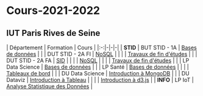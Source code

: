 # Cours-2021-2022

## IUT Paris Rives de Seine 

| Département | Formation | Cours |
|:-:|-|-|-|
| **STID** | BUT STID - 1A    | [Bases de données](stid-1a--bd) |
|          | DUT STID - 2A FI | [NoSQL](stid-2afi--nosql) |
|          |                  | [Travaux de fin d'études](stid-2afi--tfe) |
|          | DUT STID - 2A FA | [SID](stid-2afa--sid/) |
|          |                  | [NoSQL](stid-2afa--nosql) |
|          |                  | [Travaux de fin d'études](stid-2afa--tfe) |
|          | LP Data Science  | [Bases de données](lp-ds--bd) |
|          | LP Santé         | [Bases de données](lp-sante--bd) |
|          |                  | [Tableaux de bord](lp-sante--tdb) |
|          | DU Data Science  | [Introduction à MongoDB](du-abd) |
|          | DU Dataviz       | [Introduction à Tableau](du-dataviz/tableau) |
|          |                  | [Introduction à d3.js](du-dataviz/d3js) |
| **INFO** | LP IoT           | [Analyse Statistique des Données](lp-iot--python-ds) |

